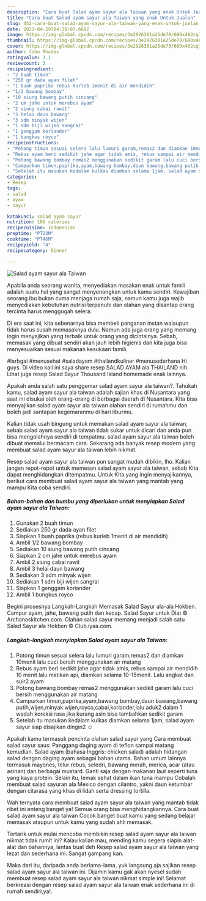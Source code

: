 ```yaml
---
description: "Cara buat Salad ayam sayur ala Taiwan yang enak Untuk Jualan"
title: "Cara buat Salad ayam sayur ala Taiwan yang enak Untuk Jualan"
slug: 452-cara-buat-salad-ayam-sayur-ala-taiwan-yang-enak-untuk-jualan
date: 2021-04-29T04:30:07.666Z
image: https://img-global.cpcdn.com/recipes/3e2926301a25de70/680x482cq70/salad-ayam-sayur-ala-taiwan-foto-resep-utama.jpg
thumbnail: https://img-global.cpcdn.com/recipes/3e2926301a25de70/680x482cq70/salad-ayam-sayur-ala-taiwan-foto-resep-utama.jpg
cover: https://img-global.cpcdn.com/recipes/3e2926301a25de70/680x482cq70/salad-ayam-sayur-ala-taiwan-foto-resep-utama.jpg
author: John Rhodes
ratingvalue: 3.1
reviewcount: 3
recipeingredient:
- "2 buah timun"
- "250 gr dada ayan filet"
- "1 buah paprika rebus kurleb 1menit di air mendidih"
- "1/2 bawang bombay"
- "10 siung bawang putih cincang"
- "2 cm jahe untuk merebus ayam"
- "2 siung cabai rawit"
- "3 helai daun bawang"
- "3 sdm minyak wijen"
- "1 sdm biji wijen sangrai"
- "1 genggam koriander"
- "1 bungkus royco"
recipeinstructions:
- "Potong timun sesuai selera lalu lumuri garam,remas2 dan diamkan 10menit lalu cuci bersih menggunakan air matang"
- "Rebus ayam beri sedikit jahe agar tidak amis, rebus sampai air mendidih 10 menit lalu matikan api, diamkan selama 10-15menit. Lalu angkat dan suir2 ayam"
- "Potong bawang bombay remas2 menggunakan sedikit garam lalu cuci bersih menggunakan air matang"
- "Campurkan timun,paprika,ayam,bawang bombay,daun bawang,bawang putih,wijen,minyak wijen,royco,cabai,koriander,lalu aduk2 dalam 1 wadah koreksi rasa jika kurang asin bisa tambahkan sedikit garam"
- "Setelah itu masukan kedalam kulkas diamkan selama 1jam, salad ayam sayur siap disajikan dingin2 ☺️"
categories:
- Resep
tags:
- salad
- ayam
- sayur

katakunci: salad ayam sayur 
nutrition: 106 calories
recipecuisine: Indonesian
preptime: "PT23M"
cooktime: "PT46M"
recipeyield: "4"
recipecategory: Dinner

---
```



![Salad ayam sayur ala Taiwan](https://img-global.cpcdn.com/recipes/3e2926301a25de70/680x482cq70/salad-ayam-sayur-ala-taiwan-foto-resep-utama.jpg)

Apabila anda seorang wanita, menyediakan masakan enak untuk famili adalah suatu hal yang sangat menyenangkan untuk kamu sendiri. Kewajiban seorang ibu bukan cuma menjaga rumah saja, namun kamu juga wajib menyediakan kebutuhan nutrisi terpenuhi dan olahan yang disantap orang tercinta harus menggugah selera.

Di era  saat ini, kita sebenarnya bisa membeli panganan instan walaupun tidak harus susah memasaknya dulu. Namun ada juga orang yang memang ingin menyajikan yang terbaik untuk orang yang dicintainya. Sebab, memasak yang dibuat sendiri akan jauh lebih higienis dan kita juga bisa menyesuaikan sesuai makanan kesukaan famili. 

#larbgai #menusehat #saladayam #thailandkuliner #menusederhana Hi guys. Di video kali ini saya share resep SALAD AYAM ala THAILAND nih. Lihat juga resep Salad Sayur Thousand Island homemade enak lainnya.

Apakah anda salah satu penggemar salad ayam sayur ala taiwan?. Tahukah kamu, salad ayam sayur ala taiwan adalah sajian khas di Nusantara yang saat ini disukai oleh orang-orang di berbagai daerah di Nusantara. Kita bisa menyajikan salad ayam sayur ala taiwan olahan sendiri di rumahmu dan boleh jadi santapan kegemaranmu di hari liburmu.

Kalian tidak usah bingung untuk memakan salad ayam sayur ala taiwan, sebab salad ayam sayur ala taiwan tidak sukar untuk dicari dan anda pun bisa mengolahnya sendiri di tempatmu. salad ayam sayur ala taiwan boleh dibuat memalui bermacam cara. Sekarang ada banyak resep modern yang membuat salad ayam sayur ala taiwan lebih nikmat.

Resep salad ayam sayur ala taiwan pun sangat mudah dibikin, lho. Kalian jangan repot-repot untuk memesan salad ayam sayur ala taiwan, sebab Kita dapat menghidangkan ditempatmu. Untuk Kita yang ingin menyajikannya, berikut cara membuat salad ayam sayur ala taiwan yang mantab yang mampu Kita coba sendiri.

<!--inarticleads1-->

##### Bahan-bahan dan bumbu yang diperlukan untuk menyiapkan Salad ayam sayur ala Taiwan:

1. Gunakan 2 buah timun
1. Sediakan 250 gr dada ayan filet
1. Siapkan 1 buah paprika (rebus kurleb 1menit di air mendidih)
1. Ambil 1/2 bawang bombay
1. Sediakan 10 siung bawang putih cincang
1. Siapkan 2 cm jahe untuk merebus ayam
1. Ambil 2 siung cabai rawit
1. Ambil 3 helai daun bawang
1. Sediakan 3 sdm minyak wijen
1. Sediakan 1 sdm biji wijen sangrai
1. Siapkan 1 genggam koriander
1. Ambil 1 bungkus royco


Begini prosesnya Langkah-Langkah Memasak Salad Sayur ala-ala Hokben. Campur ayam, jahe, bawang putih dan kecap. Salad Sayur untuk Diat © Archanaskitchen.com. Olahan salad sayur memang menjadi salah satu Salad Sayur ala Hokben © Club.iyaa.com. 

<!--inarticleads2-->

##### Langkah-langkah menyiapkan Salad ayam sayur ala Taiwan:

1. Potong timun sesuai selera lalu lumuri garam,remas2 dan diamkan 10menit lalu cuci bersih menggunakan air matang
1. Rebus ayam beri sedikit jahe agar tidak amis, rebus sampai air mendidih 10 menit lalu matikan api, diamkan selama 10-15menit. Lalu angkat dan suir2 ayam
1. Potong bawang bombay remas2 menggunakan sedikit garam lalu cuci bersih menggunakan air matang
1. Campurkan timun,paprika,ayam,bawang bombay,daun bawang,bawang putih,wijen,minyak wijen,royco,cabai,koriander,lalu aduk2 dalam 1 wadah koreksi rasa jika kurang asin bisa tambahkan sedikit garam
1. Setelah itu masukan kedalam kulkas diamkan selama 1jam, salad ayam sayur siap disajikan dingin2 ☺️


Apakah kamu termasuk pencinta olahan salad sayur yang Cara membuat salad sayur saus: Panggang daging ayam di teflon sampai matang kemudian. Salad ayam (bahasa Inggris: chicken salad) adalah hidangan salad dengan daging ayam sebagai bahan utama. Bahan umum lainnya termasuk mayones, telur rebus, seledri, bawang merah, merica, acar (atau asinan) dan berbagai mustard. Ganti saja dengan makanan laut seperti tuna yang kaya protein. Selain itu, lemak sehat dalam ikan tuna mampu Cobalah membuat salad sayuran ala Mexico dengan cilantro, yakni daun ketumbar dengan citarasa yang khas di lidah serta dressing tortilla. 

Wah ternyata cara membuat salad ayam sayur ala taiwan yang mantab tidak ribet ini enteng banget ya! Semua orang bisa menghidangkannya. Cara buat salad ayam sayur ala taiwan Cocok banget buat kamu yang sedang belajar memasak ataupun untuk kamu yang sudah ahli memasak.

Tertarik untuk mulai mencoba membikin resep salad ayam sayur ala taiwan nikmat tidak rumit ini? Kalau kalian mau, mending kamu segera siapin alat-alat dan bahannya, lantas buat deh Resep salad ayam sayur ala taiwan yang lezat dan sederhana ini. Sangat gampang kan. 

Maka dari itu, daripada anda berlama-lama, yuk langsung aja sajikan resep salad ayam sayur ala taiwan ini. Dijamin kamu gak akan nyesel sudah membuat resep salad ayam sayur ala taiwan nikmat simple ini! Selamat berkreasi dengan resep salad ayam sayur ala taiwan enak sederhana ini di rumah sendiri,ya!.

